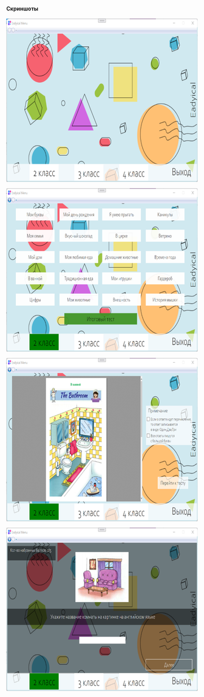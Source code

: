 

#### Скриншоты
<p align="center">
    <img src="https://github.com/GeorgiyDemo/TrainingEng/blob/img/img1.png"  width="740" height="429"/>
</p>

<p align="center">
    <img src="https://github.com/GeorgiyDemo/TrainingEng/blob/img/img2.png"  width="740" height="429"/>
</p>

<p align="center">
    <img src="https://github.com/GeorgiyDemo/TrainingEng/blob/img/img3.png"  width="740" height="429"/>
</p>

<p align="center">
    <img src="https://github.com/GeorgiyDemo/TrainingEng/blob/img/img4.png"  width="740" height="429"/>
</p>
